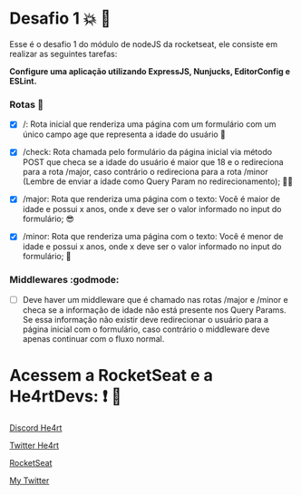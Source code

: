 # Desafio 1 :boom: :rocket:

Esse é o desafio 1 do módulo de nodeJS da rocketseat, ele consiste em realizar as seguintes tarefas:

**Configure uma aplicação utilizando ExpressJS, Nunjucks, EditorConfig e ESLint.**

### Rotas :taxi:

- [x] /: Rota inicial que renderiza uma página com um formulário com um único campo age que representa a idade do usuário :eyes:

- [x] /check: Rota chamada pelo formulário da página inicial via método POST que checa se a idade do usuário é maior que 18 e o redireciona para a rota /major, caso contrário o redireciona para a rota /minor (Lembre de enviar a idade como Query Param no redirecionamento); :guardsman:

- [x] /major: Rota que renderiza uma página com o texto: Você é maior de idade e possui x anos, onde x deve ser o valor informado no input do formulário; :sunglasses:

- [x] /minor: Rota que renderiza uma página com o texto: Você é menor de idade e possui x anos, onde x deve ser o valor informado no input do formulário; :underage:

### Middlewares :godmode:

- [ ] Deve haver um middleware que é chamado nas rotas /major e /minor e checa se a informação de idade não está presente nos Query Params. Se essa informação não existir deve redirecionar o usuário para a página inicial com o formulário, caso contrário o middleware deve apenas continuar com o fluxo normal.

# Acessem a RocketSeat e a He4rtDevs: :exclamation: :purple_heart:

[Discord He4rt](discord.io/He4rt)

[Twitter He4rt](https://twitter.com/He4rtDevs)

[RocketSeat](https://rocketseat.com.br/)

[My Twitter](https://twitter.com/m7Aei_He4rt)
